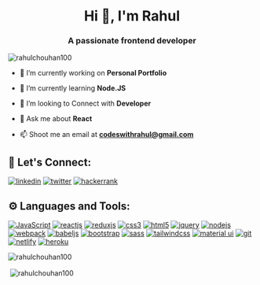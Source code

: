 <h1 align="center">Hi 👋, I'm Rahul</h1>
<h3 align="center">A passionate frontend developer </h3>
<p align="left"> <img src="https://komarev.com/ghpvc/?username=rahulchouhan100&label=Profile%20views&color=0e75b6&style=flat" alt="rahulchouhan100" /> </p>


- 🔭 I’m currently working on **Personal Portfolio**

- 🌱 I’m currently learning **Node.JS**

- 👯 I’m looking to Connect with **Developer**

- 💬 Ask me about **React**

- 📫 Shoot me an email at **codeswithrahul@gmail.com**

## 🔗 Let's Connect:
[![linkedin](https://img.shields.io/badge/LinkedIn-0077B5?style=for-the-badge&logo=linkedin&logoColor=white)](https://www.linkedin.com/in/rahulchouhan100/)
[![twitter](https://img.shields.io/badge/Twitter-1DA1F2?style=for-the-badge&logo=twitter&logoColor=white)](https://twitter.com/rahulchouhan100)
[![hackerrank](https://img.shields.io/badge/-Hackerrank-2EC866?style=for-the-badge&logo=HackerRank&logoColor=white)](https://www.hackerrank.com/rahulchouhan100)

## ⚙ Languages and Tools:
[![JavaScript](https://img.shields.io/badge/JavaScript-323330?style=for-the-badge&logo=javascript&logoColor=F7DF1E)](https://developer.mozilla.org/en-US/docs/Web/JavaScript)
[![reactjs](https://img.shields.io/badge/React-20232A?style=for-the-badge&logo=react&logoColor=61DAFB)](https://reactjs.org/)
[![reduxjs](https://img.shields.io/badge/Redux-593D88?style=for-the-badge&logo=redux&logoColor=white)](https://redux.js.org)
[![css3](https://img.shields.io/badge/CSS3-1572B6?style=for-the-badge&logo=css3&logoColor=white)](https://www.w3schools.com/css/)
[![html5](https://img.shields.io/badge/HTML5-E34F26?style=for-the-badge&logo=html5&logoColor=white)](https://www.w3.org/html/)
[![jquery](https://img.shields.io/badge/jQuery-0769AD?style=for-the-badge&logo=jquery&logoColor=white)](https://jquery.com/)
[![nodejs](https://img.shields.io/badge/Node.js-339933?style=for-the-badge&logo=nodedotjs&logoColor=white)](https://nodejs.org)
[![webpack](https://img.shields.io/badge/Webpack-8DD6F9?style=for-the-badge&logo=Webpack&logoColor=white)](https://webpack.js.org)
[![babeljs](https://img.shields.io/badge/Babel-F9DC3E?style=for-the-badge&logo=babel&logoColor=white)](https://babeljs.io/)
[![bootstrap](https://img.shields.io/badge/Bootstrap-563D7C?style=for-the-badge&logo=bootstrap&logoColor=white)](https://getbootstrap.com)
[![sass](https://img.shields.io/badge/Sass-CC6699?style=for-the-badge&logo=sass&logoColor=white)](https://sass-lang.com)
[![tailwindcss](https://img.shields.io/badge/Tailwind_CSS-38B2AC?style=for-the-badge&logo=tailwind-css&logoColor=white)](https://tailwindcss.com/)
[![material ui](https://img.shields.io/badge/Material%20UI-007FFF?style=for-the-badge&logo=mui&logoColor=white)](https://mui.com/)
[![git](https://img.shields.io/badge/GIT-E44C30?style=for-the-badge&logo=git&logoColor=white)](https://git-scm.com/)
[![netlify](https://img.shields.io/badge/Netlify-00C7B7?style=for-the-badge&logo=netlify&logoColor=white)](https://www.netlify.com/)
[![heroku](https://img.shields.io/badge/Heroku-430098?style=for-the-badge&logo=heroku&logoColor=white)](https://www.heroku.com/)


<p><img align="left" src="https://github-readme-stats.vercel.app/api/top-langs?username=rahulchouhan100&show_icons=true&locale=en&layout=compact" alt="rahulchouhan100" /></p> <br/>

<p>&nbsp;<img align="center" src="https://github-readme-stats.vercel.app/api?username=rahulchouhan100&show_icons=true&locale=en" alt="rahulchouhan100" /></p>

